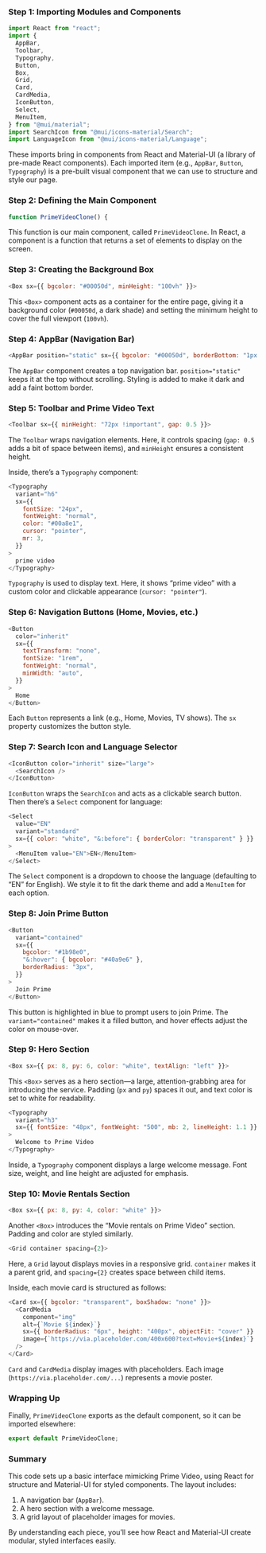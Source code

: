 ### Step 1: Importing Modules and Components

```javascript
import React from "react";
import {
  AppBar,
  Toolbar,
  Typography,
  Button,
  Box,
  Grid,
  Card,
  CardMedia,
  IconButton,
  Select,
  MenuItem,
} from "@mui/material";
import SearchIcon from "@mui/icons-material/Search";
import LanguageIcon from "@mui/icons-material/Language";
```

These imports bring in components from React and Material-UI (a library of pre-made React components). Each imported item (e.g., `AppBar`, `Button`, `Typography`) is a pre-built visual component that we can use to structure and style our page.

### Step 2: Defining the Main Component

```javascript
function PrimeVideoClone() {
```

This function is our main component, called `PrimeVideoClone`. In React, a component is a function that returns a set of elements to display on the screen.

### Step 3: Creating the Background Box

```javascript
<Box sx={{ bgcolor: "#00050d", minHeight: "100vh" }}>
```

This `<Box>` component acts as a container for the entire page, giving it a background color (`#00050d`, a dark shade) and setting the minimum height to cover the full viewport (`100vh`).

### Step 4: AppBar (Navigation Bar)

```javascript
<AppBar position="static" sx={{ bgcolor: "#00050d", borderBottom: "1px solid rgba(255,255,255,0.1)" }}>
```

The `AppBar` component creates a top navigation bar. `position="static"` keeps it at the top without scrolling. Styling is added to make it dark and add a faint bottom border.

### Step 5: Toolbar and Prime Video Text

```javascript
<Toolbar sx={{ minHeight: "72px !important", gap: 0.5 }}>
```

The `Toolbar` wraps navigation elements. Here, it controls spacing (`gap: 0.5` adds a bit of space between items), and `minHeight` ensures a consistent height.

Inside, there’s a `Typography` component:

```javascript
<Typography
  variant="h6"
  sx={{
    fontSize: "24px",
    fontWeight: "normal",
    color: "#00a8e1",
    cursor: "pointer",
    mr: 3,
  }}
>
  prime video
</Typography>
```

`Typography` is used to display text. Here, it shows “prime video” with a custom color and clickable appearance (`cursor: "pointer"`).

### Step 6: Navigation Buttons (Home, Movies, etc.)

```javascript
<Button
  color="inherit"
  sx={{
    textTransform: "none",
    fontSize: "1rem",
    fontWeight: "normal",
    minWidth: "auto",
  }}
>
  Home
</Button>
```

Each `Button` represents a link (e.g., Home, Movies, TV shows). The `sx` property customizes the button style.

### Step 7: Search Icon and Language Selector

```javascript
<IconButton color="inherit" size="large">
  <SearchIcon />
</IconButton>
```

`IconButton` wraps the `SearchIcon` and acts as a clickable search button. Then there’s a `Select` component for language:

```javascript
<Select
  value="EN"
  variant="standard"
  sx={{ color: "white", "&:before": { borderColor: "transparent" } }}
>
  <MenuItem value="EN">EN</MenuItem>
</Select>
```

The `Select` component is a dropdown to choose the language (defaulting to “EN” for English). We style it to fit the dark theme and add a `MenuItem` for each option.

### Step 8: Join Prime Button

```javascript
<Button
  variant="contained"
  sx={{
    bgcolor: "#1b98e0",
    "&:hover": { bgcolor: "#40a9e6" },
    borderRadius: "3px",
  }}
>
  Join Prime
</Button>
```

This button is highlighted in blue to prompt users to join Prime. The `variant="contained"` makes it a filled button, and hover effects adjust the color on mouse-over.

### Step 9: Hero Section

```javascript
<Box sx={{ px: 8, py: 6, color: "white", textAlign: "left" }}>
```

This `<Box>` serves as a hero section—a large, attention-grabbing area for introducing the service. Padding (`px` and `py`) spaces it out, and text color is set to white for readability.

```javascript
<Typography
  variant="h3"
  sx={{ fontSize: "48px", fontWeight: "500", mb: 2, lineHeight: 1.1 }}
>
  Welcome to Prime Video
</Typography>
```

Inside, a `Typography` component displays a large welcome message. Font size, weight, and line height are adjusted for emphasis.

### Step 10: Movie Rentals Section

```javascript
<Box sx={{ px: 8, py: 4, color: "white" }}>
```

Another `<Box>` introduces the “Movie rentals on Prime Video” section. Padding and color are styled similarly.

```javascript
<Grid container spacing={2}>
```

Here, a `Grid` layout displays movies in a responsive grid. `container` makes it a parent grid, and `spacing={2}` creates space between child items.

Inside, each movie card is structured as follows:

```javascript
<Card sx={{ bgcolor: "transparent", boxShadow: "none" }}>
  <CardMedia
    component="img"
    alt={`Movie ${index}`}
    sx={{ borderRadius: "6px", height: "400px", objectFit: "cover" }}
    image={`https://via.placeholder.com/400x600?text=Movie+${index}`}
  />
</Card>
```

`Card` and `CardMedia` display images with placeholders. Each image (`https://via.placeholder.com/...`) represents a movie poster.

### Wrapping Up

Finally, `PrimeVideoClone` exports as the default component, so it can be imported elsewhere:

```javascript
export default PrimeVideoClone;
```

### Summary

This code sets up a basic interface mimicking Prime Video, using React for structure and Material-UI for styled components. The layout includes:

1. A navigation bar (`AppBar`).
2. A hero section with a welcome message.
3. A grid layout of placeholder images for movies.

By understanding each piece, you’ll see how React and Material-UI create modular, styled interfaces easily.
